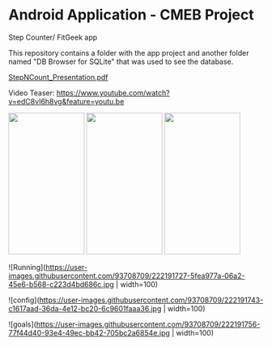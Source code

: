 # Android Application - CMEB Project
Step Counter/ FitGeek app

This repository contains a folder with the app project and another folder named "DB Browser for SQLite" that was used to see the database.

[StepNCount_Presentation.pdf](https://github.com/marianacalado/CMEB-Project/files/10247892/StepNCount_Presentation.pdf)

Video Teaser: https://www.youtube.com/watch?v=edC8vI6h8vg&feature=youtu.be

<img src="https://user-images.githubusercontent.com/93708709/222200898-a4d331bd-e6a4-419d-8888-9d3bba049b67.jpg" width="150" height="280"> <img src="https://user-images.githubusercontent.com/93708709/222191715-0dbb8aee-be3b-483c-93f3-9107a31c0386.jpg" width="150" height="280"> <img src="https://user-images.githubusercontent.com/93708709/222191715-0dbb8aee-be3b-483c-93f3-9107a31c0386.jpg" width="150" height="280">


![Running](https://user-images.githubusercontent.com/93708709/222191727-5fea977a-06a2-45e6-b568-c223d4bd686c.jpg | width=100)

![config](https://user-images.githubusercontent.com/93708709/222191743-c1617aad-36da-4e12-bc20-6c9601faaa36.jpg | width=100)

![goals](https://user-images.githubusercontent.com/93708709/222191756-77f44d40-93e4-49ec-bb42-705bc2a6854e.jpg | width=100)
